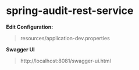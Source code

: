 # spring-audit-rest-service

**Edit Configuration:**
> resources/application-dev.properties

**Swagger UI**
> http://localhost:8081/swagger-ui.html
